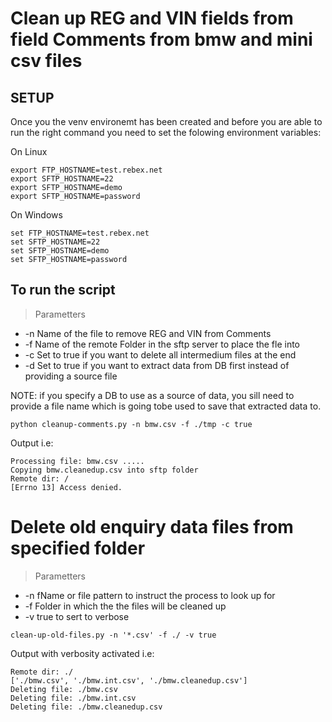 # Clean up REG and VIN fields from field Comments from bmw and mini csv files

## SETUP 
Once you the venv environemt has been created and before you are able to run the right command you need to set the folowing environment variables:

On Linux
```
export FTP_HOSTNAME=test.rebex.net
export SFTP_HOSTNAME=22 
export SFTP_HOSTNAME=demo
export SFTP_HOSTNAME=password
```

On Windows
```
set FTP_HOSTNAME=test.rebex.net
set SFTP_HOSTNAME=22 
set SFTP_HOSTNAME=demo
set SFTP_HOSTNAME=password
```


## To run the script

> Parametters
* -n Name of the file to remove REG and VIN from Comments
* -f Name of the remote Folder in the sftp server to place the fle into
* -c Set to true if you want to delete all intermedium files at the end
* -d Set to true if you want to extract data from DB first instead of providing a source file

NOTE: if you specify a DB to use as a source of data, you sill need to provide a file name which is going tobe used to save that extracted data to.

```
python cleanup-comments.py -n bmw.csv -f ./tmp -c true 
```


Output i.e: 
```
Processing file: bmw.csv .....
Copying bmw.cleanedup.csv into sftp folder
Remote dir: /
[Errno 13] Access denied.
```

# Delete old enquiry data files from specified folder

> Parametters
* -n fName or file pattern to instruct the process to look up for 
* -f Folder in which the the files will be cleaned up
* -v true to sert to verbose


```
clean-up-old-files.py -n '*.csv' -f ./ -v true
```

Output with verbosity activated i.e: 
```
Remote dir: ./
['./bmw.csv', './bmw.int.csv', './bmw.cleanedup.csv']
Deleting file: ./bmw.csv
Deleting file: ./bmw.int.csv
Deleting file: ./bmw.cleanedup.csv
```